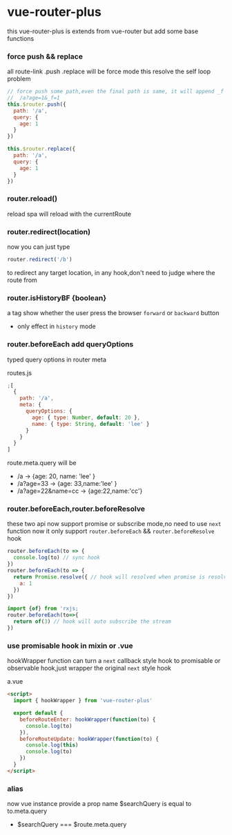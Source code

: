# vue-router-plus

this vue-router-plus is extends from vue-router but add some base functions

### force push && replace

all route-link .push .replace will be force mode
this resolve the self loop problem

```js
// force push some path,even the final path is same, it will append _f query
//  /a?age=1&_f=1
this.$router.push({
  path: '/a',
  query: {
    age: 1
  }
})
```

```js
this.$router.replace({
  path: '/a',
  query: {
    age: 1
  }
})
```

### router.reload()

reload spa will reload with the currentRoute

### router.redirect(location)

now you can just type

```js
router.redirect('/b')
```

to redirect any target location, in any hook,don't need to judge where the route from

### router.isHistoryBF {boolean}

a tag show whether the user press the browser `forward` or `backward` button

- only effect in `history` mode

### router.beforeEach add queryOptions

typed query options in router meta

routes.js

```js
;[
  {
    path: '/a',
    meta: {
      queryOptions: {
        age: { type: Number, default: 20 },
        name: { type: String, default: 'lee' }
      }
    }
  }
]
```

route.meta.query will be

- /a -> {age: 20, name: 'lee' }
- /a?age=33 -> {age: 33,name:'lee' }
- /a?age=22&name=cc -> {age:22,name:'cc'}

### router.beforeEach,router.beforeResolve

these two api now support promise or subscribe mode,no need to use `next` function
now it only support `router.beforeEach` && `router.beforeResolve` hook

```js
router.beforeEach(to => {
  console.log(to) // sync hook
})
router.beforeEach(to => {
  return Promise.resolve({ // hook will resolved when promise is resolved
    a: 1
  })
})

import {of} from 'rxjs;
router.beforeEach(to=>{
  return of(3) // hook will auto subscribe the stream
})
```

### use promisable hook in mixin or .vue

hookWrapper function can turn a `next` callback style hook to promisable or observable hook,just wrapper the original `next` style hook

a.vue

```html
<script>
  import { hookWrapper } from 'vue-router-plus'

  export default {
    beforeRouteEnter: hookWrapper(function(to) {
      console.log(to)
    }),
    beforeRouteUpdate: hookWrapper(function(to) {
      console.log(this)
      console.log(to)
    })
  }
</script>
```

### alias

now vue instance provide a prop name \$searchQuery is equal to to.meta.query

- $searchQuery === $route.meta.query
